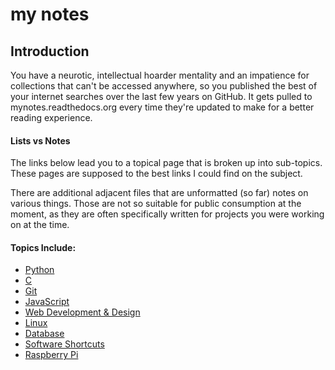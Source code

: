 my notes
=====

## Introduction

You have a neurotic, intellectual hoarder mentality and an impatience for collections that can't be accessed anywhere, so you published the best of your internet searches over the last few years on GitHub.  It gets pulled to mynotes.readthedocs.org every time they're updated to make for a better reading experience.

#### Lists vs Notes

The links below lead you to a topical page that is broken up into sub-topics.  These pages are supposed to the best links I could find on the subject.

There are additional adjacent files that are unformatted (so far) notes on various things.  Those are not so suitable for public consumption at the moment, as they are often specifically written for projects you were working on at the time.

#### Topics Include:

+ [Python](http://mynotes.readthedocs.org/en/latest/python/python_list/)
+ [C](http://mynotes.readthedocs.org/en/latest/C/c_list)
+ [Git](http://mynotes.readthedocs.org/en/latest/git/git_notes/)
+ [JavaScript]()
+ [Web Development & Design](http://mynotes.readthedocs.org/en/latest/web_development/web_development_list/)
+ [Linux](http://mynotes.readthedocs.org/en/latest/Linux/Linux_list/)
+ [Database ](http://mynotes.readthedocs.org/en/latest/SQL/Database_list/)
+ [Software Shortcuts]()
+ [Raspberry Pi]()

